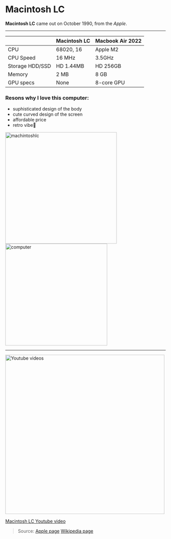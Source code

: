 Macintosh LC
======
**Macintosh LC** came out on October 1990, from the *Apple*.

***

|  | Macintosh LC | Macbook Air 2022 |
| ------------- | ------------- | ------------- |
| CPU | 68020, 16 | Apple M2 |
| CPU Speed | 16 MHz | 3.5GHz |
| Storage HDD/SSD | HD 1.44MB | HD 256GB |
| Memory | 2 MB | 8 GB |
| GPU specs | None | 8-core GPU |


### Resons why I love this computer:
- suphisticated design of the body
- cute curved design of the screen
- affordable price
- retro vibe🥹

<img src="https://github.com/rm0430/funpageofMacintoshLC/assets/156184217/f1eadb5b-c30f-4eef-ab3c-2206e7f0c77a" alt="machintoshlc" width="350">
<img src="https://github.com/rm0430/funpageofMacintoshLC/assets/156184217/ade9a894-4c54-4286-a4ac-ca6be5f28087" alt="computer" width="320">

---

<a href="https://www.youtube.com/watch?v=dCqJ6iPHus0"><img src="https://github.com/rm0430/funpageofMacintoshLC/assets/156184217/ac7f4535-ab05-43e9-b651-79cc87637335" alt="Youtube videos" width="500">

[Macintosh LC Youtube video](https://www.youtube.com/watch?v=dCqJ6iPHus0)
 
> Source:
[Apple page](https://support.apple.com/kb/sp205?locale=en_US)
[Wikipedia page](https://en.wikipedia.org/wiki/Macintosh_LC)
